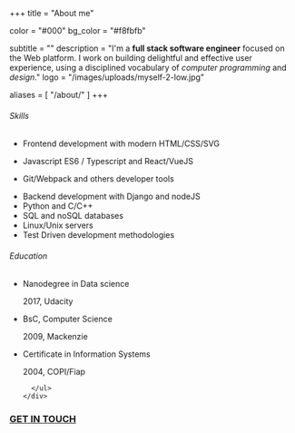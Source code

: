 +++
title = "About me"

color = "#000"
bg_color = "#f8fbfb"

subtitle = ""
description = "I'm a <b>full stack software engineer</b> focused on the Web platform. I work on building delightful and effective user experience, using a disciplined vocabulary of <i>computer programming</i> and <i>design</i>."
logo = "/images/uploads/myself-2-low.jpg"

aliases = [
  "/about/"
]
+++

<div class="summary two-columns grid :horizontal :baseline :between">
  <div class="first-column skill">
    <h6 class="title">Skills</h6>
    <div class="txt">
      <ul>
        <li>Frontend development with modern HTML/CSS/SVG</li> 
        <li><p>Javascript ES6 / Typescript and React/VueJS</p></li>
        <li>Git/Webpack and others developer tools</p></li>
        <li>Backend development with Django and nodeJS</li>
        <li>Python and C/C++</li>
        <li>SQL and noSQL databases</li>
        <li>Linux/Unix servers</li>
        <li>Test Driven development methodologies </li>
      </ul>
    </div>
  </div>
  <div class="second-column education">
    <h6 class="title">Education</h6>
    <div class="txt">
      <ul class="clean">
        <li>
          <p>Nanodegree in Data science</p>
          <p class="subtitle">2017, Udacity</p>
        </li>
        <li>
          <p>BsC, Computer Science</p>
          <p class="subtitle">2009, Mackenzie</p>
        </li>
        <li>
          <p>Certificate in Information Systems</p>
          <p class="subtitle">2004, COPI/Fiap</p>
        </li>

      </ul>
    </div>
  </div>
</div>
<div class="contact">
  <a href="" class="btn picture nomargin no-underline" data-tilt data-tilt-max="5" data-tilt-speed="800" data-tilt-scale="1.025" 
  target="none" peculiarity="link-encrypted" data="ymuxfa:hufad.omvgxqdu@symux.oay">
    <h3 class="label">
      <div>GET IN TOUCH</div>
    </h3>
  </a>
</div>